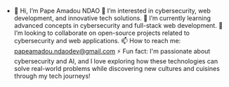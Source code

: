 - 👋 Hi, I’m Pape Amadou NDAO
👀 I’m interested in cybersecurity, web development, and innovative tech solutions.
🌱 I’m currently learning advanced concepts in cybersecurity and full-stack web development.
💞️ I’m looking to collaborate on open-source projects related to cybersecurity and web applications.
📫 How to reach me: papeamadou.ndaodev@gmail.com
⚡ Fun fact: I'm passionate about cybersecurity and AI, and I love exploring how these technologies can solve real-world problems while discovering new cultures and cuisines through my tech journeys!
